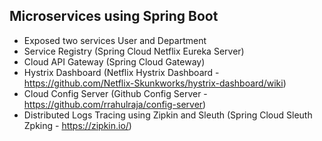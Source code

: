 ## Microservices using Spring Boot

- Exposed two services User and Department
- Service Registry (Spring Cloud Netflix Eureka Server)
- Cloud API Gateway (Spring Cloud Gateway)
- Hystrix Dashboard (Netflix Hystrix Dashboard - https://github.com/Netflix-Skunkworks/hystrix-dashboard/wiki)
- Cloud Config Server (Github Config Server - https://github.com/rrahulraja/config-server)
- Distributed Logs Tracing using Zipkin and Sleuth (Spring Cloud Sleuth Zpking - https://zipkin.io/)
